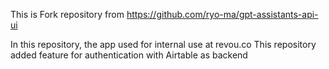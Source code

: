 This is Fork repository from https://github.com/ryo-ma/gpt-assistants-api-ui

In this repository, the app used for internal use at revou.co
This repository added feature for authentication with Airtable as backend
